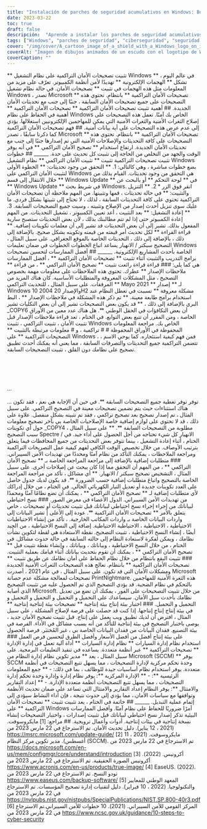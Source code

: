 ```yaml
---
title: "Instalación de parches de seguridad acumulativos en Windows: Buenas prácticas"
date: 2023-03-22
toc: true
draft: false
descripción:  "Aprende a instalar los parches de seguridad acumulativos en Windows y sigue las mejores prácticas para mantener tu sistema a salvo de ciberataques."
tags: ["Windows", "parches de seguridad", "ciberseguridad", "seguridad del sistema", "Microsoft", "parches acumulativos", "gestión de parches", "copia de seguridad de datos", "Spectre/Meltdown", "cifrado", "vulnerabilidades del sistema", "actualizaciones del sistema", "implantación de parches", "entornos de no producción", "configuración del sistema", "seguridad informática", "sistema de gestión de parches", "análisis de vulnerabilidades", "notas de la versión", "mantenimiento del sistema"].
cover: "/img/cover/A_cartoon_image_of_a_shield_with_a_Windows_logo_on_it.png"
coverAlt: "Imagen de dibujos animados de un escudo con el logotipo de Windows protegido por un candado"
coverCaption: ""
---
```


** تثبيت تصحيحات الأمان التراكمية على نظام التشغيل Windows ** في عالم اليوم ، تشكل ** الهجمات الإلكترونية ** تهديدًا لأمن أنظمة الكمبيوتر. تعرّف على مزيد من المعلومات مثل هذه الهجمات في تثبيت ** تصحيحات الأمان. في حالة نظام تشغيل Windows ، تصدر Microsoft ** تصحيحات الأمان التراكمية ** بانتظام. تحتوي هذه التصحيحات على جميع تصحيحات الأمان السابقة ، جنبًا إلى جنب مع تحديثات الأمان الجديدة. ## أهمية تثبيت تصحيحات الأمان التراكمية ** تصحيحات الأمان التراكمية ** أهمية في الحفاظ على نظام Windows الخاص بك آمنًا. تعمل هذه التصحيحات على إصلاح الثغرات الأمنية والثغرات الأمنية التي يمكن للمهاجمين الإلكترونيين استغلالها. يؤدي إلى عدم عرض هذه التصحيحات على أية بيانات أمنية. ## فهم تصحيحات الأمان التراكمية كما ذكرنا سابقًا ، تصدر Microsoft ** تصحيحات الأمان التراكمية ** بانتظام. تحتوي هذه التصحيحات على كافة التحديثات والإصلاحات الأمنية التي تم إصدارها جنبًا إلى جنب مع تحديثات الأمان الجديدة. ارتفاع استخدام ** تصحيح الأمان التراكمي ** في أنه يوفر الوقت والجهد من التخلص من الحاجة إلى تثبيت كل تحديث على حدة. ______ ## خطوات تثبيت تصحيحات التراكمية تثبيت ** تثبيت الأمان التراكمي ** نظام التشغيل Windows بضع خطوات مباشرة ، وهي كالتالي: 1. ** التحقق من وجود تحديثات: ** الخطوة الأولى لتثبيت الأمان التراكمي على Windows هي التحقق من وجود تحديثات. القيام بذلك من خلال الانتقال إلى قسم ** Windows Update ** في ** لوحة التحكم ** أو بالبحث عن ** Windows Update ** في شريط بحث Windows. انقر فوق الزر * 2. ** التنزيل والتثبيت: ** في حالة تحديثات ، قمها وتثبيتها. من المهم ملاحظة أن تصحيحات الأمان التراكمية تحتوي على كافة التحديثات السابقة ، لذلك ، لا تحتاج إلى تثبيتها بشكل فردي. ما عليك سوى تنزيل أحدث إصدار من الإصلاح وتثبيته ، وسيت جميع التصحيحات السابقة. 3. ** إعادة التشغيل: ** بعد التثبيت ، أعد تعيين الكمبيوتر ، تشغيل التحديثات. من المهم إعادة الكمبيوتر حتى إذا لم تتم مطالبتك بذلك ، لأن بعض التحديثات ستصبح سارية المفعول بذلك. تشير إلى أن بعض التحديثات قد تشير إلى أن معلمات تكوينات إضافية. ** قراءة القراءة ** لكل تحديث أمر قيمته من قيمته وتكوينه بشكل صحيح. بالإضافة إلى ذلك ، بالإضافة إلى ذلك ، التحديثات الخاصة بالموقع الجغرافي. على سبيل المثال ، التصحيح سبكتر / الانهيار يساعد اتباع الخطوات الخطوات في ضمان تعليمات Windows الخاصة بأحدث المشاريع الإلكترونية. ______ ## أفضل الممارسات لتحسين تصحيحات برامج التدريب والتثبيت أثناء تثبيت ** تصحيحات الأمان التراكمية ** ، أفضل الممارسات هي كما يلي: ### قراءة قراءة رائعت تثبيت ** تصحيح الأمان التراكمي ** ، من قراءة ** ملاحظات الإصدار ** عطرك. تحتوي هذه الملاحظات على معلومات مهمة بخصوص التصحيح ، مثل المشكلات المعروفة والمتطلبات الأساسية. كان هناك المزيد من المرفقات. على سبيل المثال ، للتحديث التراكمي ** Mayo 2021 ** لـ ** إصدار Windows 10 2004 والإصدار 20H2 مشكلة معروفة ** تسببت في تعطل النظام عند استخدام برامج طابعة معينة. ** تم ذكر هذه المشكلة في ملاحظات الإصدار ** ، البط البري بالإضافة إلى ذلك ، ** قد يكون بعض التصحيحات تشير إلى أن بعض التكليات تشير _COPY6 أن بعض التكافؤات في الحقل الوطني **. هل هناك عدد معين من الأوراق الخاصة ، ومن المقرر أن تتبع بعض التوابع. في الختام ، تعد قراءة ملاحظات الإصدار قبل تثبيت الأمان ، تثبيت التراكمي ، تثبيت Windows الخاص بك. مراجعة المعلومات المحفوظة في الأوراق المحفوظة # # تراكمية ، و # معلومات مرتبطة بالتثبيت ** التصحيحات التراكمية ** على Windows ، فمن فهم كيفية استئجاره. كما يوحي الاسم ، تتضمن التراكمية جميع التحديثات والتصرفات السابقة ، مما يعني أنه يمكنك أحدث تطبيق تصحيح على نظامك دون القلق ، تثبيت التصحيحات السابقة. <br> <br> <br> <br> <br> <br> ... <br> <br> ... توفر توفر تغطية جميع التصحيحات السابقة **. في حين أن الإجابة هي نعم ، فقد تكون هناك استثناءات حيث يتم تضمين تصحيحات معينة في التصحيح التراكمي. على سبيل المثال ، تم إصدار تصحيح بعد تصحيح تراكمي ، فقد تم تثبيته بشكل منفصل. علاوة على ذلك ، قد لا تحتوي على لوازم إضافية خاصة الإصلاحيات الخاصة بي بآخر تصحيح معلومات حول أي تكوينات _COPY4 مطلوبة من التصحيحات السابقة **. ** على سبيل المثال ، سبب التصحيح Spectre / الانهيار كل شيء تحتاجه من أجل الحصول على أداء جيد. في الختام ، أثناء إعادة التشغيل ، بينما تتوفر بعض التحديثات من جميع المحافظات فيما يتعلق بترتيب الأوصاف. من خلال تخصيص الوقت الكافي لفهم كيفية عمل التصريحات التراكمية ومراجعة الملاحظات ، يمكنك التأكد من نظام آمنًا ومحددًا من تهديدات الأمن السيبراني. ### متطلبات إضافية بالإضافة إلى مراجعة المراجعة الخاصة بـ ** تصحيح الأمان التراكمي ** ، من المهم أن التحقق مما إذا كان يبحث عن إصلاحات أخرى. على سبيل المثال ، التشخيص تصحيح سبكتر / الانهيار. ** أي مشاكل ، تأكد من مراجعة المراجعة الخاصة بالتصحيح واتباع متطلبات إضافية حسب الضرورة **. قد يكون لديك جدول حاصل على العدد تكوينات جديدة أو تعديل التيار الكهربائي الحالي. في الختام ، من خلال إدراكك لأي متطلبات إضافية لـ ** تصحيح الأمان التراكمي ** ، يمكنك أن تضع نظامًا آمنًا ومحمدًا من تهديدات الأمن السيبراني. الدول الأعضاء في معرض الصور. ### نسخ احتياطي لبياناتك من إجراء إجراء نسخ احتياطي لبياناتك قبل تثبيت تحديثات أو تصحيحات ، خاص يتعلق بالأمر ** تصحيحات الأمان التراكمية **. عودة إلى الأعلى | تشير البيانات إلى واردات البيانات الخاصة بـ واردات المكاتب الخارجية. ، تأكد من إنشاء الاحتياطيات الاحتياطية ، الاحتياطية ، الاحتياطية الاحتياطية. إضافة إلى النسخ الاحتياطية ، من الجيد أيضًا ، إنشاء النسخ الاحتياطية ، تثبيت التصحيح. نقطة الاستعادة هي لقطة لتكوين نشأت نظامك ، ويمكن لفكرة لاستعادة النظام إلى حالته السابقة في حالة حدوث مشاكل. في الختام ، من خلال النسخ الاحتياطية ، وبياناتك ، وبياناتك ، وإنشاء نقطة تثبيت قبل ** تصحيح الأمان التراكمي ** ، يمكنك أن تقوم بتحديث بياناتك أثناء قيامك بعملية التثبيت. ### تثبيت البقع بانتظام من خلال نظام الحفاظ على أمان نظامك عن طريق تثبيت ** تصحيحات الأمان التراكمية ** بانتظام. تعالج هذه التصحيحات الثغرات الأمنية الجديدة ومشكلات الأمان التي قد تكون. على سبيل المثال ، في عام 2021 ، أصدرت Microsoft تصحيحات لمعالجة مشكلة عدم حصانة PrintNightmare. هذه الثغرة الأمنية للمهاجمين بالتحكم في نظام الضحية. قد يؤدي التصحيح الذي تم الحصول عليه من تثبيت التصحيح الذي أصابه Microsoft. من خلال تثبيت التصحيحات على الفور ، يمكنك أن تضع من تعديل نظامك بأحدث سبل الأمان. سيساعدك على التحميل و التحميل و التحميل و التحميل و التحميل و التحميل. ### اختبار بيئة إنتاج بيئة إنتاجية ** تصحيحات بيئة إنتاجية إنتاجية ** في بيئة إنتاج إنتاج إنتاجها. إذا كنت قد حصلت على فرصة لإصلاح المشكلة ، على سبيل المثال ، افترض أن لديك تطبيق ويب يعمل على إنتاج. قبل تثبيت تصحيح الأمان جديد ، يوصى باختبار التصحيح في بيئة إنتاجية للتأكد من أنه يسبب مشاكل في الأداء. الفرصة في بيئة التصنيع. فقدان البيانات من فقدان البيانات الخاصة بي ، غير المُختبَر. فرصة الحصول على بيئة إنتاج أفضل من أفضل الأسعار وأفضل الطرق لتحسين فرص العمل ### استخدام نظام إدارة السيارات ** نظام إدارة السيارات ** أداة آلية تعمل في إدارة الإدارة ** تصحيحات التراكمية ** عبر أنظمة متعددة. يساعده في تنفيذ التعليمات البرمجية. على سبيل المثال ، يعد ** مدير تكوين نظام إدارة النظام من Microsoft (SCCM) ** يوفر SCCM وحدة تحكم مركزية لإدارة التصحيحات ، مما يسهل تتبع التصحيحات في أنظمة متعددة. يوفر استخدام نظام أساسيات جيدة للوظائف ، بما في ذلك: - ** جمع المعلومات الرئيسية **: - ** الإدارة المركزية **: يوفر نظام إدارة وإدارة وحدة تحكم إدارة التصحيحات ، مما يسهل تتبع التصحيحات أنظمة متعددة الإدارة. - ** إعداد التقارير والامتثال **: يوفر النظام إعداد التقارير والامتثال التي تساعد على ضمان تحديث الأنظمة وتوافقها مع سياسات الأمان.، مما يؤدي إلى حدوث نتيجة ، فإن أداء النشاط سيؤدي إلى إتمام عملية التبديل. ______ ## خاتمة في الختام ، يعد تثبيت تثبيت ** تصحيحات الأمان التراكمية ** على Windows أمرًا ضروريًا للحفاظ على نظام آمنًا. وأفضل الممارسات البيئية تذكر إصدار نسخ احتياطي لبياناتك قبل تثبيت إصدارات ، واختبار التصحيحات إنشاء نسخة إنتاجية في بيئات إنتاجية. أدوات وأعمال ترويجية. ## مراجع: [1] مايكروسوفت. (2021 ، 12 يناير). دليل تحديث الأمان. تم الاسترجاع في 22 مارس 2023 من https://msrc.microsoft.com/update-guide/ [2] مايكروسوفت. (2021 ، 11 أغسطس). مدير تكوين مركز النظام (SCCM). تم الاسترجاع في 22 مارس 2023 من https://docs.microsoft.com/en-us/mem/configmgr/core/understand/introduction [3] أكرونيس. (2022). أكرونيس الصورة الحقيقية. تم الاسترجاع في 22 مارس 2023 من https://www.acronis.com/en-us/products/true-image/ [4] EaseUS. (2022). تودو النسخ. تم الاسترجاع في 22 مارس 2023 من https://www.easeus.com/backup-software/ [5] المعهد الوطني للمعايير والتكنولوجيا. (2022 ، 10 فبراير). دليل لتقنيات إدارة تصحيح المؤسسات. تم الاسترجاع في 22 مارس 2023 من https://nvlpubs.nist.gov/nistpubs/SpecialPublications/NIST.SP.800-40r3.pdf [6] المركز القومي للأمن السيبراني. (2021). 10 خطوات للأمن السيبراني.تم الاسترجاع في 22 مارس 2023 من https://www.ncsc.gov.uk/guidance/10-steps-to-cyber-security